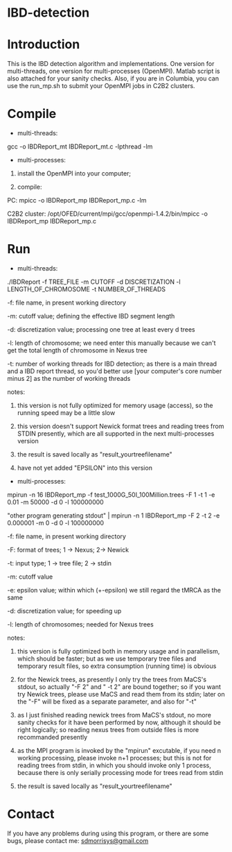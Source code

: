 IBD-detection
=============

Introduction
========
This is the IBD detection algorithm and implementations. One version for multi-threads, one version for multi-processes (OpenMPI). Matlab script is also attached for your sanity checks. Also, if you are in Columbia, you can use the run\_mp.sh to submit your OpenMPI jobs in C2B2 clusters.

Compile
========
* multi-threads:

gcc -o IBDReport\_mt IBDReport\_mt.c -lpthread -lm

* multi-processes:

1. install the OpenMPI into your computer;

2. compile:

PC: mpicc -o IBDReport\_mp IBDReport\_mp.c -lm

C2B2 cluster: /opt/OFED/current/mpi/gcc/openmpi-1.4.2/bin/mpicc -o IBDReport\_mp IBDReport\_mp.c

Run
========
* multi-threads:

./IBDReport -f TREE\_FILE -m CUTOFF -d DISCRETIZATION -l LENGTH\_OF\_CHROMOSOME -t NUMBER\_OF\_THREADS

-f: file name, in present working directory

-m: cutoff value; defining the effective IBD segment length

-d: discretization value; processing one tree at least every d trees

-l: length of chromosome; we need enter this manually because we can't get the total length of chromosome in Nexus tree

-t: number of working threads for IBD detection; as there is a main thread and a IBD report thread, so you'd better use [your computer's core number minus 2] as the number of working threads

notes:

1. this version is not fully optimized for memory usage (access), so the running speed may be a little slow

2. this version doesn't support Newick format trees and reading trees from STDIN presently, which are all supported in the next multi-processes version

3. the result is saved locally as "result\_yourtreefilename"

4. have not yet added "EPSILON" into this version


* multi-processes:

mpirun -n 16 IBDReport\_mp -f test\_1000G\_50I\_100Million.trees -F 1 -t 1 -e 0.01 -m 50000 -d 0 -l 100000000

"other program generating stdout" | mpirun -n 1 IBDReport\_mp -F 2 -t 2 -e 0.000001 -m 0 -d 0 -l 100000000

-f: file name, in present working directory

-F: format of trees; 1 -> Nexus; 2-> Newick

-t: input type; 1 -> tree file; 2 -> stdin

-m: cutoff value

-e: epsilon value; within which (+-epsilon) we still regard the tMRCA as the same

-d: discretization value; for speeding up

-l: length of chromosomes; needed for Nexus trees

notes:

1. this version is fully optimized both in memory usage and in parallelism, which should be faster; but as we use temporary tree files and temporary result files, so extra consumption (running time) is obvious

2. for the Newick trees, as presently I only try the trees from MaCS's stdout, so actually "-F 2" and " -t 2" are bound together; so if you want try Newick trees, please use MaCS and read them from its stdin; later on the "-F" will be fixed as a separate parameter, and also for "-t"

3. as I just finished reading newick trees from MaCS's stdout, no more sanity checks for it have been performed by now, although it should be right logically; so reading nexus trees from outside files is more recommanded presently

4. as the MPI program is invoked by the "mpirun" excutable, if you need n working processing, please invoke n+1 processes; but this is not for reading trees from stdin, in which you should invoke only 1 process, because there is only serially processing mode for trees read from stdin

5. the result is saved locally as "result\_yourtreefilename"

Contact
========
If you have any problems during using this program, or there are some bugs, please contact me: sdmorrisys@gmail.com
